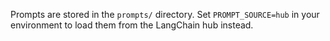 Prompts are stored in the `prompts/` directory. Set `PROMPT_SOURCE=hub` in your
environment to load them from the LangChain hub instead.
